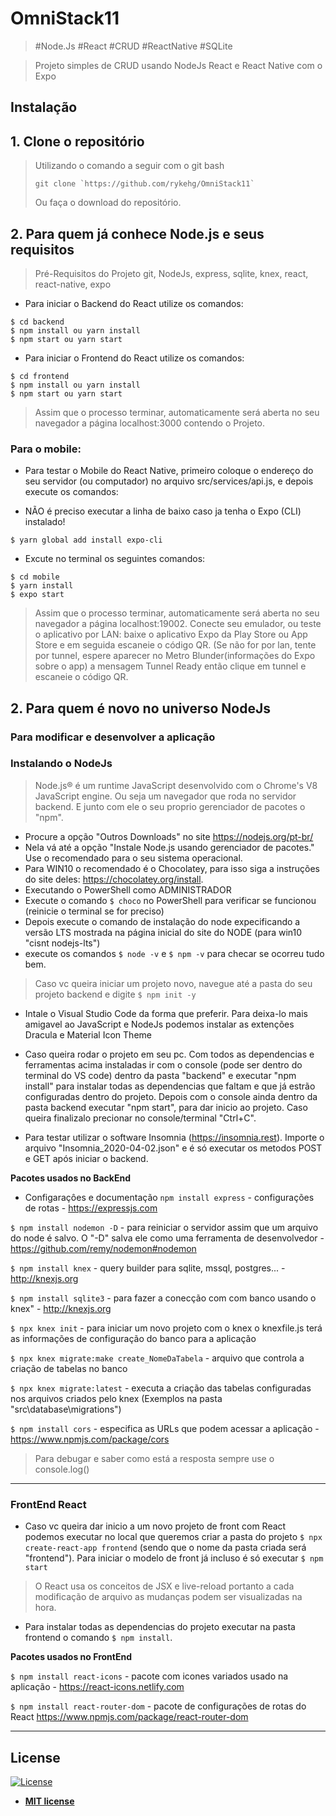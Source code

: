 
# OmniStack11

> #Node.Js #React #CRUD #ReactNative #SQLite 

> Projeto simples de CRUD usando NodeJs React e React Native com o Expo

## Instalação

## 1. Clone o repositório
> Utilizando o comando a seguir com o git bash
>```shell
>git clone `https://github.com/rykehg/OmniStack11` 
>```
>Ou faça o download do repositório.

## 2. Para quem já conhece Node.js e seus requisitos
> Pré-Requisitos do Projeto
> git, NodeJs, express, sqlite, knex, react, react-native, expo

- Para iniciar o Backend do React utilize os comandos:
```shell
$ cd backend
$ npm install ou yarn install
$ npm start ou yarn start
```

- Para iniciar o Frontend do React utilize os comandos:
```shell
$ cd frontend
$ npm install ou yarn install
$ npm start ou yarn start
```
> Assim que o processo terminar, automaticamente será aberta no seu navegador a página localhost:3000 contendo o Projeto.

### Para o mobile:
- Para testar o Mobile do React Native, primeiro coloque o endereço do seu servidor (ou computador) no arquivo src/services/api.js, e depois execute os comandos:

- NÃO é preciso executar a linha de baixo caso ja tenha o Expo (CLI) instalado!
```shell
$ yarn global add install expo-cli
```
- Excute no terminal os seguintes comandos:
```shell
$ cd mobile
$ yarn install
$ expo start
```
> Assim que o processo terminar, automaticamente será aberta no seu navegador a página localhost:19002. Conecte seu emulador, ou teste o aplicativo por LAN: baixe o aplicativo Expo da Play Store ou App Store e em seguida escaneie o código QR. (Se não for por lan, tente por tunnel, espere aparecer no Metro Blunder(informações do Expo sobre o app) a mensagem Tunnel Ready então clique em tunnel e escaneie o código QR.

## 2. Para quem é novo no universo NodeJs
### Para modificar e desenvolver a aplicação
### Instalando o NodeJs
> Node.js® é um runtime JavaScript desenvolvido com o Chrome's V8 JavaScript engine. Ou seja um navegador que roda no servidor backend. E junto com ele o seu proprio gerenciador de pacotes o "npm".
- Procure a opção "Outros Downloads" no site https://nodejs.org/pt-br/
- Nela vá até a opção "Instale Node.js usando gerenciador de pacotes." Use o recomendado para o seu sistema operacional.
- Para WIN10 o recomendado é o  Chocolatey, para isso siga a instruções do site deles: https://chocolatey.org/install.
- Executando o PowerShell como ADMINISTRADOR
- Execute o comando `$ choco` no PowerShell para verificar se funcionou (reinicie o terminal se for preciso)
- Depois execute o comando de instalação do node expecificando a versão LTS mostrada na página inicial do site do NODE
(para win10 "cisnt nodejs-lts")
- execute os comandos `$ node -v` e `$ npm -v` para checar se ocorreu tudo bem.
> Caso vc queira iniciar um projeto novo, navegue até a pasta do seu projeto backend e digite `$ npm init -y`

- Intale o Visual Studio Code da forma que preferir. 
Para deixa-lo mais amigavel ao JavaScript e NodeJs podemos instalar as extenções Dracula e Material Icon Theme

- Caso queira rodar o projeto em seu pc. Com todos as dependencias e ferramentas acima instaladas ir com o console (pode ser dentro do terminal do VS code) dentro da pasta "backend" e executar "npm install" para instalar todas as dependencias que faltam e que já estrão configuradas dentro do projeto. Depois com o console ainda dentro da pasta backend executar "npm start", para dar inicio ao projeto. Caso queira finalizalo precionar no console/terminal "Ctrl+C". 

- Para testar utilizar o software Insomnia (https://insomnia.rest). Importe o arquivo "Insomnia_2020-04-02.json" e é só executar os metodos POST e GET após iniciar o backend.

**Pacotes usados no BackEnd**
- Configaraçôes e documentação
`npm install express` - configurações de rotas - https://expressjs.com 

`$ npm install nodemon -D` - para reiniciar o servidor assim que um arquivo do node é salvo. O "-D" salva ele como uma ferramenta de desenvolvedor - https://github.com/remy/nodemon#nodemon

`$ npm install knex` - query builder para sqlite, mssql, postgres... - http://knexjs.org

`$ npm install sqlite3` - para fazer a conecção com com banco usando o knex" - http://knexjs.org

`$ npx knex init` - para iniciar um novo projeto com o knex o knexfile.js terá as informações de configuração do banco para a aplicação

`$ npx knex migrate:make create_NomeDaTabela` - arquivo que controla a criação de tabelas no banco

`$ npx knex migrate:latest` - executa a criação das tabelas configuradas nos arquivos criados pelo knex (Exemplos na pasta "src\database\migrations")

`$ npm install cors` - especifica as URLs que podem acessar a aplicação - https://www.npmjs.com/package/cors

> Para debugar e saber como está a resposta sempre use o console.log()
---

### FrontEnd React
- Caso vc queira dar inicio a um novo projeto de front com React podemos executar no local que queremos criar a pasta do projeto `$ npx create-react-app frontend` (sendo que o nome da pasta criada será "frontend"). Para iniciar o modelo de front já incluso é só executar `$ npm start`
> O React usa os conceitos de JSX e live-reload portanto a cada modificação de arquivo as mudanças podem ser visualizadas na hora.
- Para instalar todas as dependencias do projeto executar na pasta frontend o comando `$ npm install`.

**Pacotes usados no FrontEnd**

`$ npm install react-icons` - pacote com icones variados usado na aplicação - https://react-icons.netlify.com

`$ npm install react-router-dom` - pacote de configurações de rotas do React https://www.npmjs.com/package/react-router-dom

---

## License

[![License](http://img.shields.io/:license-mit-blue.svg?style=flat-square)](http://badges.mit-license.org)

- **[MIT license](http://opensource.org/licenses/mit-license.php)**
